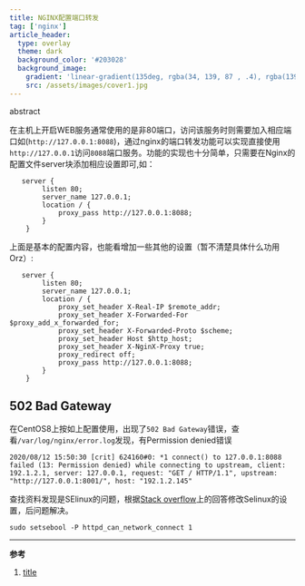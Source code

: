 ```yaml
---
title: NGINX配置端口转发
tag: ['nginx']
article_header:
  type: overlay
  theme: dark
  background_color: '#203028'
  background_image:
    gradient: 'linear-gradient(135deg, rgba(34, 139, 87 , .4), rgba(139, 34, 139, .4))'
    src: /assets/images/cover1.jpg
---
```


abstract

<!--more-->

在主机上开启WEB服务通常使用的是非80端口，访问该服务时则需要加入相应端口如(`http://127.0.0.1:8088`)，通过nginx的端口转发功能可以实现直接使用`http://127.0.0.1`访问`8088`端口服务。功能的实现也十分简单，只需要在Nginx的配置文件server块添加相应设置即可,如： 

```shell
   server {
	    listen 80;
        server_name 127.0.0.1;
        location / {
            proxy_pass http://127.0.0.1:8088;
        }
    }
```

上面是基本的配置内容，也能看增加一些其他的设置（暂不清楚具体什么功用Orz）:

```
   server {
	    listen 80;
        server_name 127.0.0.1;
        location / {
            proxy_set_header X-Real-IP $remote_addr;
            proxy_set_header X-Forwarded-For $proxy_add_x_forwarded_for;
            proxy_set_header X-Forwarded-Proto $scheme;
            proxy_set_header Host $http_host;
            proxy_set_header X-NginX-Proxy true;
            proxy_redirect off;
            proxy_pass http://127.0.0.1:8088;
        }
    }
```

## 502 Bad Gateway

在CentOS8上按如上配置使用，出现了`502 Bad Gateway`错误，查看`/var/log/nginx/error.log`发现，有Permission denied错误

```
2020/08/12 15:50:30 [crit] 624160#0: *1 connect() to 127.0.0.1:8088 failed (13: Permission denied) while connecting to upstream, client: 192.1.2.1, server: 127.0.0.1, request: "GET / HTTP/1.1", upstream: "http://127.0.0.1:8001/", host: "192.1.2.145"
```

查找资料发现是SElinux的问题，根据[Stack overflow](https://stackoverflow.com/questions/23948527/13-permission-denied-while-connecting-to-upstreamnginx)上的回答修改Selinux的设置，后问题解决。

```shell
sudo setsebool -P httpd_can_network_connect 1
```



---

**参考**

1. [title](url)
